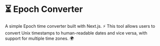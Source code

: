 # ⏳ Epoch Converter
A simple Epoch time converter built with Next.js. ⚡ This tool allows users to convert Unix timestamps to human-readable dates and vice versa, with support for multiple time zones. 🌍

